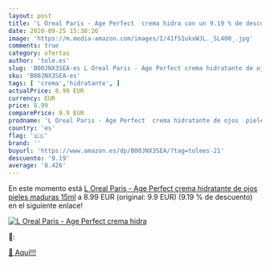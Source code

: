 ```yaml
---
layout: post
title: 'L Oreal Paris - Age Perfect  crema hidra con un 9.19 % de descuento'
date: 2020-09-25 15:38:26
image: 'https://m.media-amazon.com/images/I/41fS1ukxWJL._SL400_.jpg'
comments: true
category: ofertas
author: 'tole.es'
slug: 'B00JNX3SEA-es L Oreal Paris - Age Perfect crema hidratante de ojos...'
sku: 'B00JNX3SEA-es'
tags: [ 'crema','hidratante', ]
actualPrice: 8.99 EUR
currency: EUR
price: 8.99
comparePrice: 9.9 EUR
prodname: 'L Oreal Paris - Age Perfect  crema hidratante de ojos  pieles maduras  15ml'
country: 'es'
flag: '🇪🇸'
brand: ''
buyurl: 'https://www.amazon.es/dp/B00JNX3SEA/?tag=tolees-21'
descuento: '9.19'
average: '8.426'
---
```


En este momento está [L Oreal Paris - Age Perfect  crema hidratante de ojos  pieles maduras  15ml](https://www.amazon.es/dp/B00JNX3SEA/?tag=tolees-21) a 8.99 EUR (original: 9.9 EUR) (9.19 %  de descuento) en el siguiente enlace!

[![L Oreal Paris - Age Perfect  crema hidra](https://m.media-amazon.com/images/I/41fS1ukxWJL._SL400_.jpg)](https://www.amazon.es/dp/B00JNX3SEA/?tag=tolees-21)

🔎:


[🛒 Aquí!!!](https://www.amazon.es/dp/B00JNX3SEA/?tag=tolees-21)
